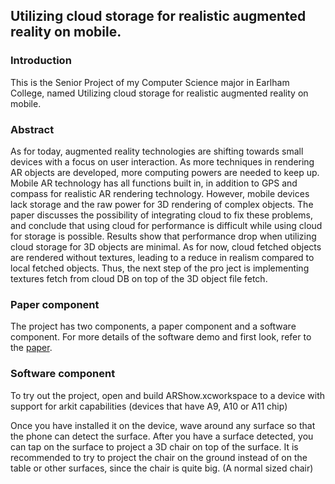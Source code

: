 ## Utilizing cloud storage for realistic augmented reality on mobile.
### Introduction
This is the Senior Project of my Computer Science major in Earlham College, named Utilizing cloud storage for realistic augmented reality on mobile.

### Abstract
As for today, augmented reality technologies are shifting towards small devices with a focus on user interaction. As more techniques in rendering AR objects are developed, more computing powers are needed to keep up. Mobile AR technology has all functions built in, in addition to GPS and compass for realistic AR rendering technology. However, mobile devices lack storage and the raw power for 3D rendering of complex objects. The paper discusses the possibility of integrating cloud to fix these problems, and conclude that using cloud for performance is difficult while using cloud for storage is possible. Results show that performance drop when utilizing cloud storage for 3D objects are minimal. As for now, cloud fetched objects are rendered without textures, leading to a reduce in realism compared to local fetched objects. Thus, the next step of the pro ject is implementing textures fetch from cloud DB on top of the 3D object file fetch.

### Paper component
The project has two components, a paper component and a software component. For more details of the software demo and first look, refer to the [paper](https://portfolios.cs.earlham.edu/wp-content/uploads/2017/12/paper.pdf).

### Software component
To try out the project, open and build ARShow.xcworkspace to a device with support for arkit capabilities (devices that have A9, A10 or A11 chip)

Once you have installed it on the device, wave around any surface so that the phone can detect the surface. 
After you have a surface detected, you can tap on the surface to project a 3D chair on top of the surface. 
It is recommended to try to project the chair on the ground instead of on the table or other surfaces, since the chair is quite big. (A normal sized chair)


